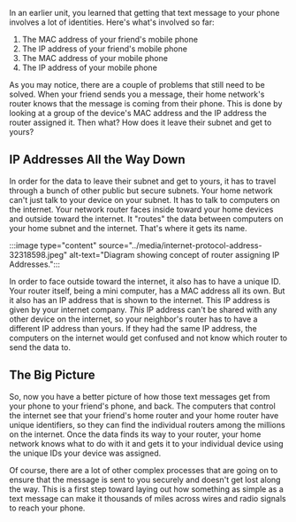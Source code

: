 In an earlier unit, you learned that getting that text message to your phone involves a lot of identities. Here's what's involved so far:

1.  The MAC address of your friend's mobile phone
2.  The IP address of your friend's mobile phone
3.  The MAC address of your mobile phone
4.  The IP address of your mobile phone

As you may notice, there are a couple of problems that still need to be solved. When your friend sends you a message, their home network's router knows that the message is coming from their phone. This is done by looking at a group of the device's MAC address and the IP address the router assigned it. Then what? How does it leave their subnet and get to yours?

## IP Addresses All the Way Down

In order for the data to leave their subnet and get to yours, it has to travel through a bunch of other public but secure subnets. Your home network can't just talk to your device on your subnet. It has to talk to computers on the internet. Your network router faces inside toward your home devices and outside toward the internet. It "routes" the data between computers on your home subnet and the internet. That's where it gets its name.

:::image type="content" source="../media/internet-protocol-address-32318598.jpeg" alt-text="Diagram showing concept of router assigning IP Addresses.":::


In order to face outside toward the internet, it also has to have a unique ID. Your router itself, being a mini computer, has a MAC address all its own. But it also has an IP address that is shown to the internet. This IP address is given by your internet company. *This* IP address can't be shared with any other device on the internet, so your neighbor's router has to have a different IP address than yours. If they had the same IP address, the computers on the internet would get confused and not know which router to send the data to.

## The Big Picture

So, now you have a better picture of how those text messages get from your phone to your friend's phone, and back. The computers that control the internet see that your friend's home router and your home router have unique identifiers, so they can find the individual routers among the millions on the internet. Once the data finds its way to your router, your home network knows what to do with it and gets it to your individual device using the unique IDs your device was assigned.

Of course, there are a lot of other complex processes that are going on to ensure that the message is sent to you securely and doesn't get lost along the way. This is a first step toward laying out how something as simple as a text message can make it thousands of miles across wires and radio signals to reach your phone.
